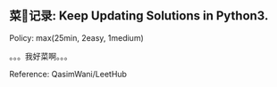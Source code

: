 ## 菜🐶记录: Keep Updating Solutions in Python3.

<p>Policy: max(25min, 2easy, 1medium)</p>
<p>。。。我好菜啊。。。</p>
Reference: QasimWani/LeetHub
